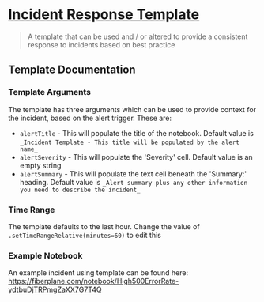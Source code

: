 # [Incident Response Template](./template.jsonnet)
> A template that can be used and / or altered to provide a consistent response to incidents based on best practice

## Template Documentation

### Template Arguments
The template has three arguments which can be used to provide context for the incident, based on the alert trigger. These are:
- `alertTitle` - This will populate the title of the notebook. Default value is `_Incident Template - This title will be populated by the alert name_`
- `alertSeverity` - This will populate the 'Severity' cell. Default value is an empty string
- `alertSummary` - This will populate the text cell beneath the 'Summary:' heading. Default value is `_Alert summary plus any other information you need to describe the incident_`

### Time Range
The template defaults to the last hour. Change the value of `.setTimeRangeRelative(minutes=60)` to edit this

### Example Notebook
An example incident using template can be found here:
https://fiberplane.com/notebook/High500ErrorRate-ydtbuDjTRPmgZaXX7G7T4Q
